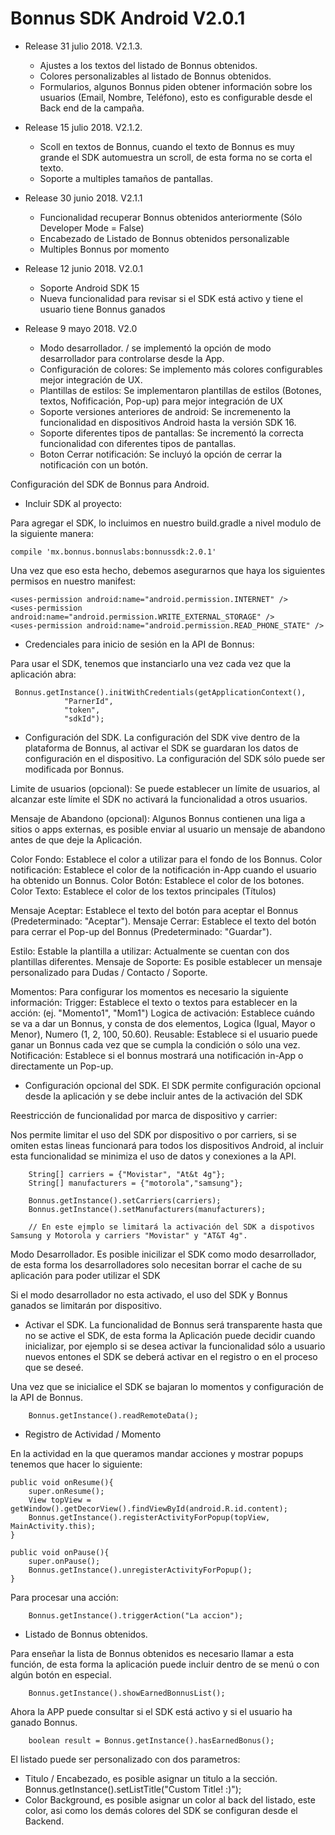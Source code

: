 # Bonnus SDK Android V2.0.1

- Release 31 julio 2018. V2.1.3.
    - Ajustes a los textos del listado de Bonnus obtenidos.
    - Colores personalizables al listado de Bonnus obtenidos.
    - Formularios, algunos Bonnus piden obtener información sobre los usuarios (Email, Nombre, Teléfono), esto es configurable desde el Back end de la campaña.

- Release 15 julio 2018. V2.1.2.
    - Scoll en textos de Bonnus, cuando el texto de Bonnus es muy grande el SDK automuestra un scroll, de esta forma no se corta el texto.
    - Soporte a multiples tamaños de pantallas.
    
- Release 30 junio 2018. V2.1.1
    - Funcionalidad recuperar Bonnus obtenidos anteriormente (Sólo Developer Mode = False)
    - Encabezado de Listado de Bonnus obtenidos personalizable
    - Multiples Bonnus por momento
    
- Release 12 junio 2018. V2.0.1
    - Soporte Android SDK 15
    - Nueva funcionalidad para revisar si el SDK está activo y tiene el usuario tiene Bonnus ganados
    
- Release 9 mayo 2018. V2.0
    - Modo desarrollador. / se implementó la opción de  modo desarrollador para controlarse desde la App.
    - Configuración de colores: Se implemento más colores configurables mejor integración de UX.
    - Plantillas de estilos: Se implementaron plantillas de estilos (Botones, textos, Nofificación, Pop-up) para mejor integración de UX
    - Soporte versiones anteriores de android: Se incremenento la funcionalidad en dispositivos Android hasta la versión SDK 16.
    - Soporte diferentes tipos de pantallas: Se incrementó la correcta funcionalidad con diferentes tipos de pantallas.
    - Boton Cerrar notificación: Se incluyó la opción de cerrar la notificación con un botón.
    
         
    
Configuración del SDK de Bonnus para Android.

- Incluir SDK al proyecto:

Para agregar el SDK, lo incluimos en nuestro build.gradle a nivel modulo de la siguiente manera:

    compile 'mx.bonnus.bonnuslabs:bonnussdk:2.0.1'

Una vez que eso esta hecho, debemos asegurarnos que haya los siguientes permisos en nuestro manifest:

    <uses-permission android:name="android.permission.INTERNET" />
    <uses-permission android:name="android.permission.WRITE_EXTERNAL_STORAGE" />
    <uses-permission android:name="android.permission.READ_PHONE_STATE" />

- Credenciales para inicio de sesión en la API de Bonnus:

Para usar el SDK, tenemos que instanciarlo una vez cada vez que la aplicación abra:

     Bonnus.getInstance().initWithCredentials(getApplicationContext(),
                "ParnerId",
                "token",
                "sdkId");

- Configuración del SDK.
La configuración del SDK vive dentro de la plataforma de Bonnus, al activar el SDK se guardaran los datos de configuración en el dispositivo. La configuración del SDK sólo puede ser modificada por Bonnus.

Limite de usuarios (opcional): Se puede establecer un límite de usuarios, al alcanzar este límite el SDK no activará la funcionalidad a otros usuarios.

Mensaje de Abandono (opcional): Algunos Bonnus contienen una liga a sitios o apps externas, es posible enviar al usuario un mensaje de abandono antes de que deje la Aplicación.

Color Fondo: Establece el color a utilizar para el fondo de los Bonnus.
Color notificación: Establece el color de la notificación in-App cuando el usuario ha obtenido un Bonnus.
Color Botón: Establece el color de los botones.
Color Texto: Establece el color de los textos principales (Títulos)

Mensaje Aceptar: Establece el texto del botón para aceptar el Bonnus (Predeterminado: "Aceptar").
Mensaje Cerrar: Establece el texto del botón para cerrar el Pop-up del Bonnus (Predeterminado: "Guardar").

Estilo: Estable la plantilla a utilizar: Actualmente se cuentan con dos plantillas diferentes.
Mensaje de Soporte: Es posible establecer un mensaje personalizado para Dudas / Contacto / Soporte.

Momentos: Para configurar los momentos es necesario la siguiente información:
Trigger: Establece el texto o textos para establecer en la acción: (ej. "Momento1", "Mom1")
Logica de activación: Establece cuándo se va a dar un Bonnus, y consta de dos elementos, Logica (Igual, Mayor o Menor), Numero (1, 2, 100, 50.60).
Reusable: Establece si el usuario puede ganar un Bonnus cada vez que se cumpla la condición o sólo una vez.
Notificación: Establece si el bonnus mostrará una notificación in-App o directamente un Pop-up.


- Configuración opcional del SDK.
El SDK permite configuración opcional desde la aplicación y se debe incluir antes de la activación del SDK

Reestricción de funcionalidad por marca de dispositivo y carrier:

Nos permite limitar el uso del SDK por dispositivo o por carriers, si se omiten estas lineas funcionará para todos los dispositivos Android, al incluir esta funcionalidad se minimiza el uso de datos y conexiones a la API.

        String[] carriers = {"Movistar", "At&t 4g"};
        String[] manufacturers = {"motorola","samsung"};

        Bonnus.getInstance().setCarriers(carriers);
        Bonnus.getInstance().setManufacturers(manufacturers);
        
        // En este ejmplo se limitará la activación del SDK a dispotivos Samsung y Motorola y carriers "Movistar" y "AT&T 4g".
        
Modo Desarrollador.
Es posible inicilizar el SDK como modo desarrollador, de esta forma los desarrolladores solo necesitan borrar el cache de su aplicación para poder utilizar el SDK

Si el modo desarrollador no esta activado, el uso del SDK y Bonnus ganados se limitarán por dispositivo.


- Activar el SDK.
La funcionalidad de Bonnus será transparente hasta que no se active el SDK, de esta forma la Aplicación puede decidir cuando inicializar, por ejemplo si se desea activar la funcionalidad sólo a usuario nuevos entones el SDK se deberá activar en el registro o en el proceso que se deseé.

Una vez que se inicialice el SDK se bajaran lo momentos y configuración de la API de Bonnus.

        Bonnus.getInstance().readRemoteData();

- Registro de Actividad / Momento

En la actividad en la que queramos mandar acciones y mostrar popups tenemos que hacer lo siguiente:

    public void onResume(){
        super.onResume();
        View topView = getWindow().getDecorView().findViewById(android.R.id.content);
        Bonnus.getInstance().registerActivityForPopup(topView, MainActivity.this);
    }

    public void onPause(){
        super.onPause();
        Bonnus.getInstance().unregisterActivityForPopup();
    }

Para procesar una acción:

        Bonnus.getInstance().triggerAction("La accion");

- Listado de Bonnus obtenidos.

Para enseñar la lista de Bonnus obtenidos es necesario llamar a esta función, de esta forma la aplicación puede incluir dentro de se menú o con algún botón en especial.

        Bonnus.getInstance().showEarnedBonnusList();

Ahora la APP puede consultar si el SDK está activo y si el usuario ha ganado Bonnus.
        
        boolean result = Bonnus.getInstance().hasEarnedBonus();

El listado puede ser personalizado con dos parametros:
-   Titulo / Encabezado, es posible asignar un titulo a la sección.
       Bonnus.getInstance().setListTitle("Custom Title! :)");
- Color Background, es posible asignar un color al back del listado, este color, asi como los demás colores del SDK se configuran desde el Backend.
